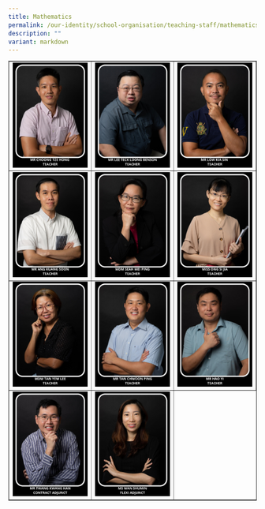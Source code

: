 ```yaml
---
title: Mathematics
permalink: /our-identity/school-organisation/teaching-staff/mathematics/
description: ""
variant: markdown
---
```

<table style="border-collapse: collapse; width: 100%;" border="1">
<tbody>
<tr>
<td style="width: 33.3333%;"><img src="/images/ma9.jpg"></td>
<td style="width: 33.3333%;"><img src="/images/ma2.jpg"></td>
<td style="width: 33.3333%;"><img src="/images/ma3.jpg"></td>
</tr>
<tr>
<td style="width: 33.3333%;"><img src="/images/ma4.jpg"></td>
<td style="width: 33.3333%;"><img src="/images/ma5.jpg"></td>
<td style="width: 33.3333%;"><img src="/images/ma6.jpg"></td>
</tr>
<tr>
<td style="width: 33.3333%;"><img src="/images/ma7.jpg"></td>
<td style="width: 33.3333%;"><img src="/images/ma8.jpg"></td>
<td style="width: 33.3333%;"><img src="/images/Hao_Yi.jpg"></td>
</tr>
<tr>
<td style="width: 33.3333%;"><img src="/images/ma10.jpg"></td>
<td style="width: 33.3333%;"><img src="/images/ma11.jpg"></td>
</tr>
</tbody>
</table>